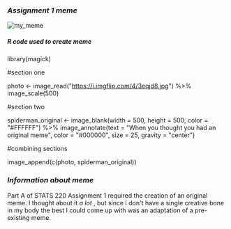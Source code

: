 ### *Assignment 1 meme* ###
![my_meme](https://user-images.githubusercontent.com/101226761/159197371-a89e3199-7d7b-4609-adaf-c7df8bc92416.png)

##### *R code used to create meme*
library(magick)

#section one

photo <- image_read("https://i.imgflip.com/4/3eqjd8.jpg") %>%
  image_scale(500)

#section two

spiderman_original <- image_blank(width = 500, height = 500, color = "#FFFFFF") %>%
  image_annotate(text = "When you thought you had an original meme", color = "#000000", size = 25, gravity = "center")

#combining sections

image_append(c(photo, spiderman_original))

### *Information about meme*
Part A of STATS 220 Assignment 1 required the creation of an original meme. I thought about it _a lot_ , but since I don't have a single creative bone in my body the best I could come up with was an adaptation of a pre-existing meme. 
